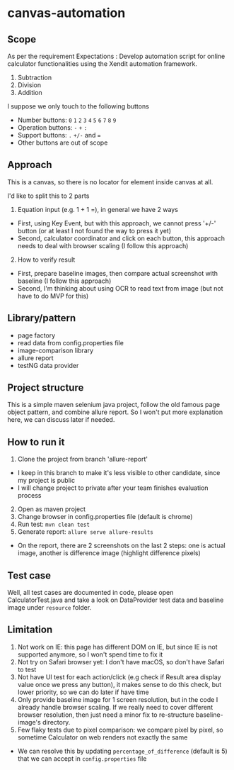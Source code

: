 # canvas-automation
## Scope
As per the requirement
  Expectations : Develop automation script for online calculator functionalities using the Xendit automation framework.
  1. Subtraction
  2. Division
  3. Addition

I suppose we only touch to the following buttons
  - Number buttons: `0` `1` `2` `3` `4` `5` `6` `7` `8` `9`
  - Operation buttons: `-` `+` `:`
  - Support buttons: `.` `+/-` and `=`
  - Other buttons are out of scope


## Approach
This is a canvas, so there is no locator for element inside canvas at all.

I'd like to split this to 2 parts
1. Equation input (e.g. 1 + 1 =), in general we have 2 ways
  - First, using Key Event, but with this approach, we cannot press '+/-' button (or at least I not found the way to press it yet)
  - Second, calculator coordinator and click on each button, this approach needs to deal with browser scaling (I follow this approach)
2. How to verify result
  - First, prepare baseline images, then compare actual screenshot with baseline (I follow this approach)
  - Second, I'm thinking about using OCR to read text from image (but not have to do MVP for this)
  
## Library/pattern
 - page factory
 - read data from config.properties file
 - image-comparison library
 - allure report
 - testNG data provider

## Project structure
This is a simple maven selenium java project, follow the old famous page object pattern, and combine allure report. So I won't put more explanation here, we can discuss later if needed.

## How to run it
1. Clone the project from branch 'allure-report'
  - I keep in this branch to make it's less visible to other candidate, since my project is public
  - I will change project to private after your team finishes evaluation process
2. Open as maven project
3. Change browser in config.properties file (default is chrome)
4. Run test: `mvn clean test`
5. Generate report: `allure serve allure-results`
  - On the report, there are 2 screenshots on the last 2 steps: one is actual image, another is difference image (highlight difference pixels)

## Test case
Well, all test cases are documented in code, please open CalculatorTest.java and take a look on DataProvider test data and baseline image under `resource` folder.

## Limitation
1. Not work on IE: this page has different DOM on IE, but since IE is not supported anymore, so I won't spend time to fix it
2. Not try on Safari browser yet: I don't have macOS, so don't have Safari to test
3. Not have UI test for each action/click (e.g check if Result area display value once we press any button), it makes sense to do this check, but lower priority, so we can do later if have time
4. Only provide baseline image for 1 screen resolution, but in the code I already handle browser scaling. If we really need to cover different browser resolution, then just need a minor fix to re-structure baseline-image's directory.
5. Few flaky tests due to pixel comparison: we compare pixel by pixel, so sometime Calculator on web renders not exactly the same
  - We can resolve this by updating `percentage_of_difference` (default is 5) that we can accept in `config.properties` file

